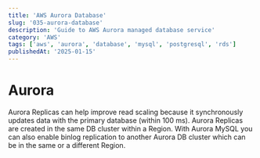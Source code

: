 ```yaml
---
title: 'AWS Aurora Database'
slug: '035-aurora-database'
description: 'Guide to AWS Aurora managed database service'
category: 'AWS'
tags: ['aws', 'aurora', 'database', 'mysql', 'postgresql', 'rds']
publishedAt: '2025-01-15'
---
```


# Aurora

Aurora Replicas can help improve read scaling because it synchronously updates data with the primary database (within 100 ms). Aurora Replicas are created in the same DB cluster within a Region. With Aurora MySQL you can also enable binlog replication to another Aurora DB cluster which can be in the same or a different Region.
